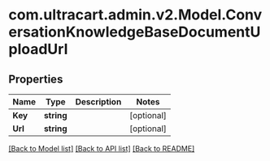 
# com.ultracart.admin.v2.Model.ConversationKnowledgeBaseDocumentUploadUrl

## Properties

Name | Type | Description | Notes
------------ | ------------- | ------------- | -------------
**Key** | **string** |  | [optional] 
**Url** | **string** |  | [optional] 

[[Back to Model list]](../README.md#documentation-for-models)
[[Back to API list]](../README.md#documentation-for-api-endpoints)
[[Back to README]](../README.md)

